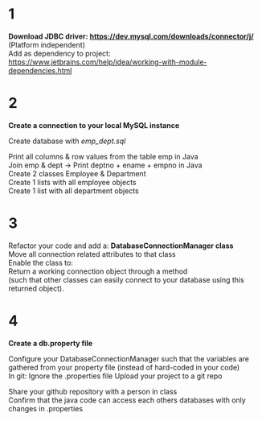 # 1

**Download JDBC driver: https://dev.mysql.com/downloads/connector/j/** (Platform independent) <br>
Add as dependency to project: https://www.jetbrains.com/help/idea/working-with-module-dependencies.html

# 2

**Create a connection to your local MySQL instance**<br>

Create database with <i>emp_dept.sql</i>

Print all columns & row values from the table emp in Java<br>
Join emp & dept -> Print deptno + ename + empno in Java<br>
Create 2 classes Employee & Department<br>
Create 1 lists with all employee objects<br>
Create 1 list with all department objects<br>

# 3

Refactor your code and add a:
**DatabaseConnectionManager class**<br>
Move all connection related attributes to that class<br>
Enable the class to: <br>
Return a working connection object through a method
<br>(such that other classes can easily connect to your database using this returned object).

# 4

**Create a db.property file**

Configure your DatabaseConnectionManager such that the variables are gathered from your 
property file (instead of hard-coded in your code)<br>
In git: Ignore the .properties file
Upload your project to a git repo

Share your github repository with a person in class<br>
Confirm that the java code can access each others databases with only changes in .properties
